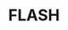 ---
layout: page
title: FLASH
description: The FLASH Code is adaptive-mesh refinement N-body/hydrodynamics/multiphysics parallel code for the simulation of plasma physics and astrophysics.
img: assets/img/FLASH.jpg
redirect: https://flash.rochester.edu
importance: 4
category: software
---
